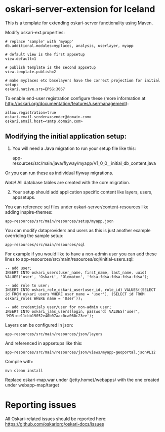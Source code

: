 # oskari-server-extension for Iceland

This is a template for extending oskari-server functionality using Maven.

Modify oskari-ext.properties:

    # replace 'sample' with 'myapp'
    db.additional.modules=myplaces, analysis, userlayer, myapp
    
    # default view is the first appsetup
    view.default=1
    
    # publish template is the second appsetup
    view.template.publish=2

    # make myplaces etc baselayers have the correct projection for initial setup:
    oskari.native.srs=EPSG:3067

To enable end-user registration configure these (more information at http://oskari.org/documentation/features/usermanagement):

    allow.registration=true
    oskari.email.sender=<sender@domain.com>
    oskari.email.host=<smtp.domain.com>

## Modifying the initial application setup:
 
1) You will need a Java migration to run your setup file like this:
 
    app-resources/src/main/java/flyway/myapp/V1_0_0__initial_db_content.java

Or you can run these as individual flyway migrations.

*Note!* All database tables are created with the core migration.

2) Your setup should add application specific content like layers, users, appsetups.

You can reference sql files under oskari-server/content-resources like adding inspire-themes:

    app-resources/src/main/resources/setup/myapp.json

You can modify dataproviders and users as this is just another example overriding the sample setup:

    app-resources/src/main/resources/sql

For example if you would like to have a non-admin user you can add these lines to app-resources/src/main/resources/sql/initial-users.sql:

    -- add user;
    INSERT INTO oskari_users(user_name, first_name, last_name, uuid) VALUES('user', 'Oskari', 'Olematon', 'fdsa-fdsa-fdsa-fdsa-fdsa');
    
    -- add role to user;
    INSERT INTO oskari_role_oskari_user(user_id, role_id) VALUES((SELECT id FROM oskari_users WHERE user_name = 'user'), (SELECT id FROM oskari_roles WHERE name = 'User'));
    
    -- add credentials user/user for non-admin user;
    INSERT INTO oskari_jaas_users(login, password) VALUES('user', 'MD5:ee11cbb19052e40b07aac0ca060c23ee');

Layers can be configured in json:

    app-resources/src/main/resources/json/layers

And referenced in appsetups like this:

    app-resources/src/main/resources/json/views/myapp-geoportal.json#L12

Compile with:

    mvn clean install
    
Replace oskari-map.war under {jetty.home}/webapps/ with the one created under webapp-map/target 

# Reporting issues

All Oskari-related issues should be reported here: https://github.com/oskariorg/oskari-docs/issues
